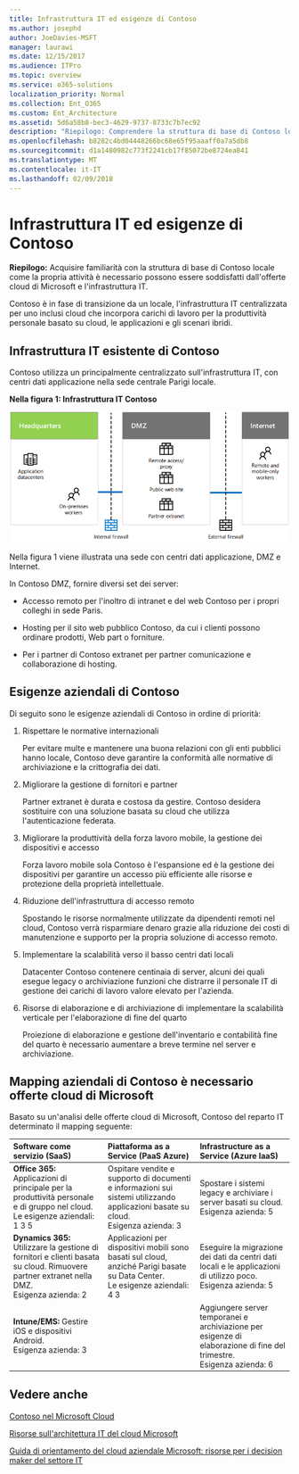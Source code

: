 ```yaml
---
title: Infrastruttura IT ed esigenze di Contoso
ms.author: josephd
author: JoeDavies-MSFT
manager: laurawi
ms.date: 12/15/2017
ms.audience: ITPro
ms.topic: overview
ms.service: o365-solutions
localization_priority: Normal
ms.collection: Ent_O365
ms.custom: Ent_Architecture
ms.assetid: 5d6a58b8-bec3-4629-9737-8733c7b7ec92
description: "Riepilogo: Comprendere la struttura di base di Contoso locale come la propria attività è necessario possono essere soddisfatti dall'offerte cloud di Microsoft e l'infrastruttura IT."
ms.openlocfilehash: b8282c4bd04448266bc68e65f95aaaff0a7a5db8
ms.sourcegitcommit: d1a1480982c773f2241cb17f85072be8724ea841
ms.translationtype: MT
ms.contentlocale: it-IT
ms.lasthandoff: 02/09/2018
---
```

# <a name="contosos-it-infrastructure-and-needs"></a>Infrastruttura IT ed esigenze di Contoso

 **Riepilogo:** Acquisire familiarità con la struttura di base di Contoso locale come la propria attività è necessario possono essere soddisfatti dall'offerte cloud di Microsoft e l'infrastruttura IT.
  
Contoso è in fase di transizione da un locale, l'infrastruttura IT centralizzata per uno inclusi cloud che incorpora carichi di lavoro per la produttività personale basato su cloud, le applicazioni e gli scenari ibridi.
  
## <a name="contosos-existing-it-infrastructure"></a>Infrastruttura IT esistente di Contoso

Contoso utilizza un principalmente centralizzato sull'infrastruttura IT, con centri dati applicazione nella sede centrale Parigi locale.
  
**Nella figura 1: Infrastruttura IT Contoso**

![Infrastruttura IT esistente di Contoso](images/Contoso_Poster/Existing_IT.png)
  
Nella figura 1 viene illustrata una sede con centri dati applicazione, DMZ e Internet.
  
In Contoso DMZ, fornire diversi set dei server:
  
- Accesso remoto per l'inoltro di intranet e del web Contoso per i propri colleghi in sede Paris.
    
- Hosting per il sito web pubblico Contoso, da cui i clienti possono ordinare prodotti, Web part o forniture.
    
- Per i partner di Contoso extranet per partner comunicazione e collaborazione di hosting.
    
## <a name="contosos-business-needs"></a>Esigenze aziendali di Contoso

Di seguito sono le esigenze aziendali di Contoso in ordine di priorità:
  
1. Rispettare le normative internazionali
    
    Per evitare multe e mantenere una buona relazioni con gli enti pubblici hanno locale, Contoso deve garantire la conformità alle normative di archiviazione e la crittografia dei dati.
    
2. Migliorare la gestione di fornitori e partner
    
    Partner extranet è durata e costosa da gestire. Contoso desidera sostituire con una soluzione basata su cloud che utilizza l'autenticazione federata.
    
3. Migliorare la produttività della forza lavoro mobile, la gestione dei dispositivi e accesso
    
    Forza lavoro mobile sola Contoso è l'espansione ed è la gestione dei dispositivi per garantire un accesso più efficiente alle risorse e protezione della proprietà intellettuale.
    
4. Riduzione dell'infrastruttura di accesso remoto
    
    Spostando le risorse normalmente utilizzate da dipendenti remoti nel cloud, Contoso verrà risparmiare denaro grazie alla riduzione dei costi di manutenzione e supporto per la propria soluzione di accesso remoto.
    
5. Implementare la scalabilità verso il basso centri dati locali
    
    Datacenter Contoso contenere centinaia di server, alcuni dei quali esegue legacy o archiviazione funzioni che distrarre il personale IT di gestione dei carichi di lavoro valore elevato per l'azienda.
    
6. Risorse di elaborazione e di archiviazione di implementare la scalabilità verticale per l'elaborazione di fine del quarto
    
    Proiezione di elaborazione e gestione dell'inventario e contabilità fine del quarto è necessario aumentare a breve termine nel server e archiviazione.
    
## <a name="mapping-contosos-business-needs-to-microsofts-cloud-offerings"></a>Mapping aziendali di Contoso è necessario offerte cloud di Microsoft

Basato su un'analisi delle offerte cloud di Microsoft, Contoso del reparto IT determinato il mapping seguente:
  
|**Software come servizio (SaaS)**|**Piattaforma as a Service (PaaS Azure)**|**Infrastructure as a Service (Azure IaaS)**|
|:-----|:-----|:-----|
|**Office 365:** Applicazioni di principale per la produttività personale e di gruppo nel cloud. <br/> Le esigenze aziendali: 1 3 5  <br/> |Ospitare vendite e supporto di documenti e informazioni sui sistemi utilizzando applicazioni basate su cloud.  <br/> Esigenza azienda: 3  <br/> |Spostare i sistemi legacy e archiviare i server basati su cloud.  <br/> Esigenza azienda: 5  <br/> |
|**Dynamics 365:** Utilizzare la gestione di fornitori e clienti basata su cloud. Rimuovere partner extranet nella DMZ.<br/> Esigenza azienda: 2  <br/> |Applicazioni per dispositivi mobili sono basati sul cloud, anziché Parigi basate su Data Center.  <br/> Le esigenze aziendali: 4 3  <br/> |Eseguire la migrazione dei dati da centri dati locali e le applicazioni di utilizzo poco.  <br/> Esigenza azienda: 5  <br/> |
|**Intune/EMS:** Gestire iOS e dispositivi Android. <br/> Esigenza azienda: 3  <br/> ||Aggiungere server temporanei e archiviazione per esigenze di elaborazione di fine del trimestre.  <br/> Esigenza azienda: 6  <br/> |
   
## <a name="see-also"></a>Vedere anche

[Contoso nel Microsoft Cloud](contoso-in-the-microsoft-cloud.md)
  
[Risorse sull'architettura IT del cloud Microsoft](microsoft-cloud-it-architecture-resources.md)

[Guida di orientamento del cloud aziendale Microsoft: risorse per i decision maker del settore IT](https://sway.com/FJ2xsyWtkJc2taRD)


